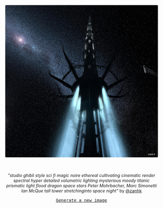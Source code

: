 
<div align="center">
  <a href="https://zank.it" target="_blank"><img src="https://raw.githubusercontent.com/zanhk/zanhk/main/images/74.png" width="1024px"></a>
  <br>
  <br>
  <br>
  <p class="has-text-grey"><i>"studio ghibli style sci fi magic noire ethereal cultivating cinematic render spectral hyper detailed volumetric lighting mysterious moody titanic prismatic light flood dragon space stars Peter Mohrbacher, Marc Simonetti Ian McQue tall tower stretchinginto space night"</i> by <a href="https://github.com/zanhk" target="_blank">@zanhk</a></p>
  <p><samp><a href="https://github.com/zanhk/zanhk/discussions/new?category=prompt">Generate a new image</a></samp></p>
</div>
